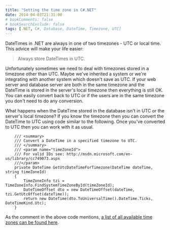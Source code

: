 ```yaml
---
title: "Setting the time zone in C#.NET"
date: 2014-04-03T21:31:00
# bookComments: false
# bookSearchExclude: false
tags: [.NET, C#, Database, DateTime, Timezone, UTC]
---
```

DateTimes in .NET are always in one of two timezones - UTC or local time. This advice will make your life easier:

> Always store DateTimes in UTC.

Unfortunately sometimes we need to deal with timezones stored in a timezone other than UTC. Maybe we've inherited a system or we're integrating with another system which doesn't save as UTC. If your web server and database server are both in the same timezone and the DateTime is stored in the server's local timezone then everything is still OK. You can easily convert back to UTC or if the users are in the same timezone you don't need to do any conversion.

What happens when the DateTime stored in the database isn't in UTC or the server's local timezone? If you know the timezone then you can convert the DateTime to UTC using code similar to the following. Once you've converted to UTC then you can work with it as usual.

```
    /// <summary>
    /// Convert a DateTime in a specified timezone to UTC.
    /// </summary>
    /// <param name="timeZoneId">
    /// For valid IDs see: http://msdn.microsoft.com/en-us/library/cc749073.aspx
    ///</param>
    private DateTime GetUtcDateTimeForTimezone(DateTime dateTime, string timeZoneId)
    {
        TimeZoneInfo tzi = TimeZoneInfo.FindSystemTimeZoneById(timeZoneId);
        DateTimeOffset dto = new DateTimeOffset(dateTime, tzi.GetUtcOffset(dateTime));
        return new DateTime(dto.ToUniversalTime().DateTime.Ticks, DateTimeKind.Utc);
    }
```

As the comment in the above code mentions, [a list of all available time zones can be found here](http://msdn.microsoft.com/en-us/library/cc749073.aspx).